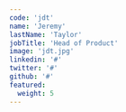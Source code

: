 ```yaml
---
code: 'jdt'
name: 'Jeremy'
lastName: 'Taylor'
jobTitle: 'Head of Product'
image: 'jdt.jpg'
linkedin: '#'
twitter: '#'
github: '#'
featured:
  weight: 5
---
```

